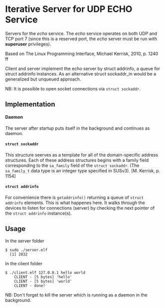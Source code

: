 # Iterative Server for UDP ECHO Service

Servers for the _echo_ service. The _echo_ service operates on both
UDP and TCP port 7 (since this is a reserved port, the _echo_ server
must be run with **superuser** privileges).

Based on The Linux Programming Interface, Michael Kerrisk, 2010,
p. 1240 ff  


Client and server implement the echo server by struct addrinfo, a
queue for struct addrinfo instances. As an alternative struct
sockaddr_in would be a generalized but unqueued approach.  

NB: It is possible to open socket connections via `struct sockaddr`.

## Implementation

#### Daemon

The server after startup puts itself in the background and continues
as daemon.  


#### `struct sockaddr`  

This structure seerves as a template for all of the domain-specific
address structures. Each of these address structures begins with a
family field corresponding to the `sa_family` field of the `struct
sockaddr`. (The `sa_family_t` data type is an integer type specified
in SUSv3). [M. Kerrisk, p. 1154]  


#### `struct addrinfo`  

For convenience there is `getaddrinfo()` returning a queue of `struct
addrinfo` elements. This is what happenes here. It walks through the
devices to listen for connections (server) by checking the next
pointer of the `struct addrinfo` instance(s).  


## Usage

In the server folder  

```
$ sudo ./server.elf
  [1] 2832
```

In the client folder  

```
$ ./client.elf 127.0.0.1 hello world
    CLIENT - [5 bytes] 'hello'
    CLIENT - [5 bytes] 'world'
    CLIENT - done!
```

NB: Don't forget to kill the server which is running as a daemon in the background.  
